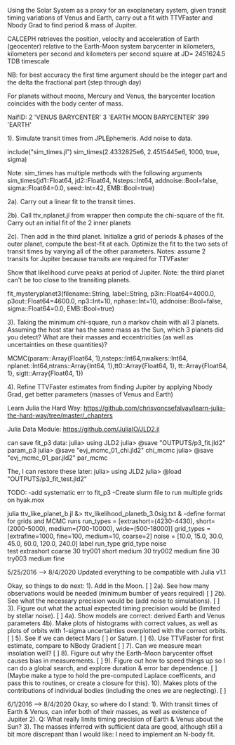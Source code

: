 Using the Solar System as a proxy for an exoplanetary system, 
given transit timing variations of Venus and Earth, carry out
a fit with TTVFaster and Nbody Grad to find period & mass of Jupiter.

CALCEPH 
retrieves the position, velocity and acceleration of Earth (geocenter) relative
to the Earth-Moon system barycenter in kilometers, kilometers per second and
kilometers per second square at JD= 2451624.5 TDB timescale

NB: for best accuracy the first time argument should be the integer part and the delta the fractional part (step through day)

For planets without moons, Mercury and Venus, the barycenter location coincides with the body center of mass. 

NaifID: 
      2           'VENUS BARYCENTER'
      3           'EARTH MOON BARYCENTER'
      399         'EARTH'

1). Simulate transit times from JPLEphemeris. Add noise to data.

include("sim_times.jl")
sim_times(2.4332825e6, 2.4515445e6, 1000, true, sigma)

Note: sim_times has multiple methods with the following arguments
sim_times(jd1::Float64, jd2::Float64, Nsteps::Int64, addnoise::Bool=false, sigma::Float64=0.0, seed::Int=42, EMB::Bool=true)

2a). Carry out a linear fit to the transit times. 

2b). Call ttv_nplanet.jl from wrapper then compute the chi-square 
of the fit. Carry out an initial fit of the 2 inner planets

2c). Then add in the third planet. Initialize a grid of periods & 
phases of the outer planet, compute the best-fit at each.
Optimize the fit to the two sets of transit times by varying all of the
other parameters. 
Notes: assume 2 transits for Jupiter because transits are required for TTVFaster

Show that likelihood curve peaks at period of Jupiter.
Note: the third planet can't be too close to the transiting planets.

fit_mysteryplanet3(filename::String, label::String,
  p3in::Float64=4000.0, p3out::Float64=4600.0, np3::Int=10, nphase::Int=10, 
  addnoise::Bool=false, sigma::Float64=0.0, EMB::Bool=true)

3).  Taking the minimum chi-square, run a markov chain with
all 3 planets.  Assuming the host star has the same mass
as the Sun, which 3 planets did you detect?  What are their
masses and eccentricities (as well as uncertainties on these
quantities)?

MCMC(param::Array{Float64, 1},nsteps::Int64,nwalkers::Int64, 
  nplanet::Int64,ntrans::Array{Int64, 1},tt0::Array{Float64, 1}, tt::Array{Float64, 1}, sigtt::Array{Float64, 1}) 

4). Refine TTVFaster estimates from finding Jupiter by applying Nbody Grad,
get better parameters (masses of Venus and Earth)

Learn Julia the Hard Way:
https://github.com/chrisvoncsefalvay/learn-julia-the-hard-way/tree/master/_chapters

Julia Data Module:
https://github.com/JuliaIO/JLD2.jl

can save fit_p3 data:
julia> using JLD2
julia> @save "OUTPUTS/p3_fit.jld2" param_p3
julia> @save "evj_mcmc_01_chi.jld2" chi_mcmc
julia> @save "evj_mcmc_01_par.jld2" par_mcmc

The, I can restore these later:
julia> using JLD2
julia> @load "OUTPUTS/p3_fit_test.jld2"

TODO:
-add systematic err to fit_p3
-Create slurm file to run multiple grids on hyak.mox

julia ttv_like_planet_b.jl &> ttv_likelihood_planetb_3.0sig.txt &
-define format for grids and MCMC runs 
run_types = [extrashort=(4230-4430), short=(2000-5000), medium=(700-10000), wide=(500-18000)]
grid_types = [extrafine=1000, fine=100, medium=10, coarse=2]
noise = [10.0, 15.0, 30.0, 45.0, 60.0, 120.0, 240.0]
label 	run_type	grid_type	noise	
test 	extrashort	coarse		30
try001	short	 	medium		30
try002	medium		fine		30
try003	medium		fine

5/25/2016 --> 8/4/2020
Updated everything to be compatible with Julia v1.1

Okay, so things to do next:
1). Add in the Moon. [ ]
2a). See how many observations would be needed (minimum bumber of years required) [ ]
2b). See what the necessary precision would be (add noise to simulations). [ ]
3). Figure out what the actual expected timing precision
would be (limited by stellar noise). [ ]
4a). Show models are correct: derived Earth and Venus parameters
4b). Make plots of histograms with correct values, as well
as plots of orbits with 1-sigma uncertainties overplotted
with the correct orbits. [ ]
5). See if we can detect Mars [ ] or Saturn. [ ]
6). Use TTVFaster for first estimate, compare to NBody Gradient [ ]
7). Can we measure mean insolation well? [ ]
8). Figure out why the Earth-Moon barycenter offset causes
bias in measurements. [ ]
9). Figure out how to speed things up so I can do a global
search, and explore duration & error bar dependence. [ ]
(Maybe make a type to hold the pre-computed Laplace coefficents,
and pass this to routines, or create a closure for this).
10). Makes plots of the contributions of individual bodies
(including the ones we are neglecting). [ ]

6/1/2016 --> 8/4/2020
Okay, so where do I stand:
1). With transit times of Earth & Venus, can infer both of
their masses, as well as existence of Jupiter
2). Q: What really limits timing precision of Earth & Venus
about the Sun?
3). The masses inferred with sufficient data are good, although
still a bit more discrepant than I would like:  I need to
implement an N-body fit.



